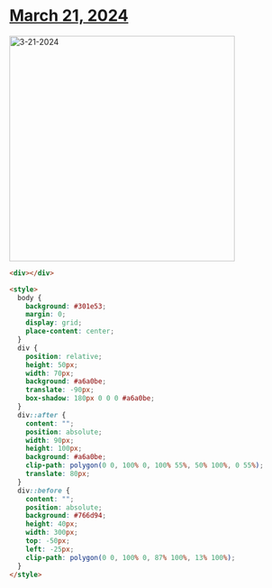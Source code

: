 # [March 21, 2024](https://cssbattle.dev/play/IijmYnDSGTl1HGKrokhz)

<img src="https://firebasestorage.googleapis.com/v0/b/cssbattleapp.appspot.com/o/user%2Fummd3POvEDfFyeFvVdOMG3OOrwE2%2Ftargets%2Ftarget_BetfI71@2x.png?alt=media" width="400" alt="3-21-2024" />

```html
<div></div>

<style>
  body {
    background: #301e53;
    margin: 0;
    display: grid;
    place-content: center;
  }
  div {
    position: relative;
    height: 50px;
    width: 70px;
    background: #a6a0be;
    translate: -90px;
    box-shadow: 180px 0 0 0 #a6a0be;
  }
  div::after {
    content: "";
    position: absolute;
    width: 90px;
    height: 100px;
    background: #a6a0be;
    clip-path: polygon(0 0, 100% 0, 100% 55%, 50% 100%, 0 55%);
    translate: 80px;
  }
  div::before {
    content: "";
    position: absolute;
    background: #766d94;
    height: 40px;
    width: 300px;
    top: -50px;
    left: -25px;
    clip-path: polygon(0 0, 100% 0, 87% 100%, 13% 100%);
  }
</style>
```
